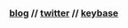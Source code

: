 ### [blog](https://advaith.dev) // [twitter](https://twitter.com/advaithdoosa) // [keybase](https://keybase.io/advaith)

<!--
**AdvaithD/advaithd** is a ✨ _special_ ✨ repository because its `README.md` (this file) appears on your GitHub profile.

- 🔭 I’m currently working on ...
- 🌱 I’m currently learning ...
- 👯 I’m looking to collaborate on ...
- 🤔 I’m looking for help with ...
- 💬 Ask me about: crypto, DeFi, startups
- 📫 How to reach me: advaith.doosa@sjsu.edu
-->
